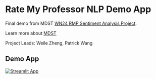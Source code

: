 # Rate My Professor NLP Demo App

Final demo from MDST [WN24 RMP Sentiment Analysis Project](https://github.com/MichiganDataScienceTeam/WN2024-RMP). 

Learn more about [MDST](https://mdst.club)

Project Leads: Weile Zheng, Patrick Wang

## Demo App

[![Streamlit App](https://static.streamlit.io/badges/streamlit_badge_black_white.svg)](https://umich-rmp.streamlit.app/)


